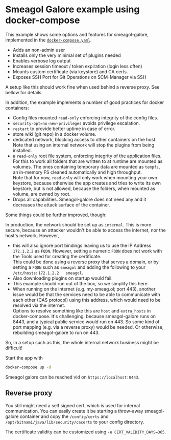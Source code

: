 Smeagol Galore example using docker-compose
====

This example shows some options and features for smeagol-galore, implemented in the 
[`docker-compose.yaml`](docker-compose.yaml).

* Adds an non-admin user
* Installs only the very minimal set of plugins needed
* Enables verbose log output
* Increases session timeout  / token expiration (login less often)
* Mounts custom certificate (via keystore) and CA certs. 
* Exposes SSH Port for Git Operations on SCM-Manager via SSH

A setup like this should work fine when used behind a reverse proxy. See bellow for details.

In addition, the example implements a number of good practices for docker containers:

* Config files mounted `read-only` enforcing integrity of the config files.
* `security-opt=no-new-privileges` avoids privilege escalation.
* `restart` to provide better uptime in case of error.
* store wiki (git repo) in a docker volume.
* dedicated network, blocking access to other containers on the host.  
  Note that using an internal network will stop the plugins from being installed.  
* a `read-only` root file system, enforcing integrity of the application files.  
  For this to work all folders that are written to at runtime are mounted as volumes. The ones containing temporary 
  data are mounted as `tempfs`, an in-memory FS cleaned automatically and high throughput.  
  Note that for now, `read-only` will only work when mounting your own keystore, because otherwise the app creates and 
  tries to write its own keystore, but is not allowed, because the folders, when mounted as volume, are owned by root.
* Drops all capabilities. Smeagol-galore does not need any and it decreases the attack surface of the container.

Some things could be further improved, though:

In production, the network should be set up as `internal`. This is more secure, because an attacker wouldn't be able
to access the internet, nor the host's network. However,
 
* this will also ignore  port bindings leaving us to use the IP Address `172.1.2.2` as `FQDN`. However, setting a
  numeric `FQDN` does not work with the Tools used for creating the certificate.  
  This could be done using a reverse proxy that serves a domain, or by setting a `FQDN` such as `smeagol` and adding
  the following to your `/etc/hosts`: `172.1.2.2   smeagol`.    
* Also downloading plugins on startup would fail.
* This example should run out of the box, so we simplify this here.
* When running on the internet (e.g. my-smeag.ol; port 443), another issue would be that the services need to be able
  to communicate with each other (CAS protocol) using this address, which would need to be resolved via the internet.  
  Options to resolve something like this are `host` and `extra_hosts` in docker-compose. It's challenging, because
  smeagol-galore runs on 8443, and a typical public service would run on 443. So some kind of port mapping (e.g. via
  a reverse proxy) would be needed. Or otherwise, rebuilding smeagol-galore to run on 443. 

So, in a setup such as this, the whole internal network business might be difficult!

Start the app with 

```bash
docker-compose up -d
```

Smeagol galore can be reached vid on `https://localhost:8443`.

## Reverse proxy

You still might need a self signed cert, which is used for internal communication.
 You can easily create it be starting a throw-away smeagol-galore container and copy the 
 `/config/certs` and `/opt/bitnami/java/lib/security/cacerts` to your config directory. 

The certificate validity can be customized using `-e CERT_VALIDITY_DAYS=365`.